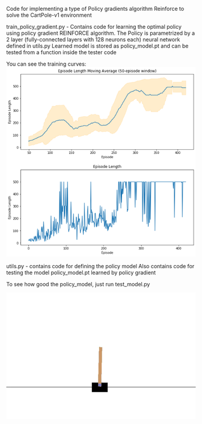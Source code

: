 Code for implementing a type of Policy gradients algorithm Reinforce to solve the CartPole-v1 environment

train_policy_gradient.py - Contains code for learning the optimal policy using policy gradient REINFORCE algorithm. 
The Policy is parametrized by a 2 layer (fully-connected layers with 128 neurons each) neural network defined in utils.py
Learned model is stored as policy_model.pt and can be tested from a function inside the tester code

You can see the training curves:
![picture alt](plot_1.png)

utils.py - contains code for defining the policy model
Also contains code for testing the model policy_model.pt learned by policy gradient

To see how good the policy_model, just run test_model.py

![picture alt](test.gif)
